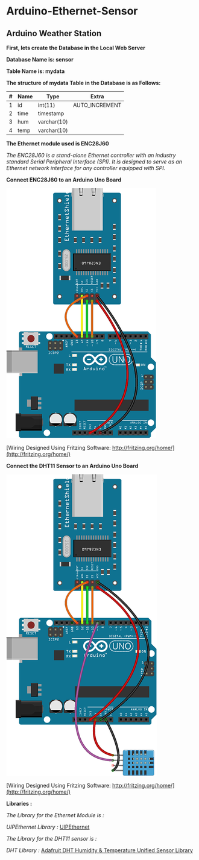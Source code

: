 # Arduino-Ethernet-Sensor

## Arduino Weather Station

**First, lets create the Database in the Local Web Server**

**Database Name is: sensor**

**Table Name is: mydata**

**The structure of mydata Table in the Database is as Follows:**

| # | Name    | Type          | Extra        |
|---|---------|---------------|--------------|
|1  |id       |int(11)        |AUTO_INCREMENT|
|2  |time     |timestamp      |              |
|3  |hum      |varchar(10)    |              |
|4  |temp     |varchar(10)    |              |


**The Ethernet module used is ENC28J60**

*The  ENC28J60  is  a  stand-alone  Ethernet  controller
with  an  industry  standard  Serial  Peripheral  Interface
(SPI).  It  is  designed  to  serve  as  an  Ethernet  network
interface for any controller equipped with SPI.*

**Connect ENC28J60 to an Arduino Uno Board**

![alt tag](screenshots/wiringEthernet.png "Sensor Wiring")

[Wiring Designed Using Fritzing Software: http://fritzing.org/home/](http://fritzing.org/home/)


**Connect the DHT11 Sensor to an Arduino Uno Board**

![alt tag](screenshots/wiringSensor.png "Sensor Wiring")

[Wiring Designed Using Fritzing Software: http://fritzing.org/home/](http://fritzing.org/home/)

**Libraries :**

*The Library for the Ethernet Module is :*

*UIPEthernet Library :* [UIPEthernet](https://github.com/ntruchsess/arduino_uip/)

*The Library for the DHT11 sensor is :*

*DHT Library :* [Adafruit DHT Humidity & Temperature Unified Sensor Library](https://github.com/adafruit/DHT-sensor-library)
